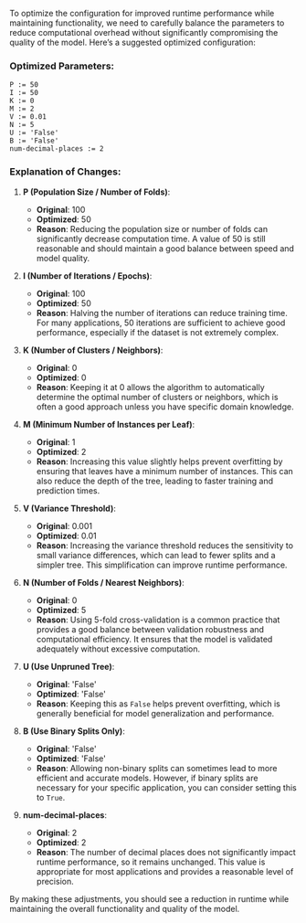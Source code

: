 To optimize the configuration for improved runtime performance while maintaining functionality, we need to carefully balance the parameters to reduce computational overhead without significantly compromising the quality of the model. Here’s a suggested optimized configuration:

### Optimized Parameters:
```plaintext
P := 50
I := 50
K := 0
M := 2
V := 0.01
N := 5
U := 'False'
B := 'False'
num-decimal-places := 2
```

### Explanation of Changes:

1. **P (Population Size / Number of Folds)**:
   - **Original**: 100
   - **Optimized**: 50
   - **Reason**: Reducing the population size or number of folds can significantly decrease computation time. A value of 50 is still reasonable and should maintain a good balance between speed and model quality.

2. **I (Number of Iterations / Epochs)**:
   - **Original**: 100
   - **Optimized**: 50
   - **Reason**: Halving the number of iterations can reduce training time. For many applications, 50 iterations are sufficient to achieve good performance, especially if the dataset is not extremely complex.

3. **K (Number of Clusters / Neighbors)**:
   - **Original**: 0
   - **Optimized**: 0
   - **Reason**: Keeping it at 0 allows the algorithm to automatically determine the optimal number of clusters or neighbors, which is often a good approach unless you have specific domain knowledge.

4. **M (Minimum Number of Instances per Leaf)**:
   - **Original**: 1
   - **Optimized**: 2
   - **Reason**: Increasing this value slightly helps prevent overfitting by ensuring that leaves have a minimum number of instances. This can also reduce the depth of the tree, leading to faster training and prediction times.

5. **V (Variance Threshold)**:
   - **Original**: 0.001
   - **Optimized**: 0.01
   - **Reason**: Increasing the variance threshold reduces the sensitivity to small variance differences, which can lead to fewer splits and a simpler tree. This simplification can improve runtime performance.

6. **N (Number of Folds / Nearest Neighbors)**:
   - **Original**: 0
   - **Optimized**: 5
   - **Reason**: Using 5-fold cross-validation is a common practice that provides a good balance between validation robustness and computational efficiency. It ensures that the model is validated adequately without excessive computation.

7. **U (Use Unpruned Tree)**:
   - **Original**: 'False'
   - **Optimized**: 'False'
   - **Reason**: Keeping this as `False` helps prevent overfitting, which is generally beneficial for model generalization and performance.

8. **B (Use Binary Splits Only)**:
   - **Original**: 'False'
   - **Optimized**: 'False'
   - **Reason**: Allowing non-binary splits can sometimes lead to more efficient and accurate models. However, if binary splits are necessary for your specific application, you can consider setting this to `True`.

9. **num-decimal-places**:
   - **Original**: 2
   - **Optimized**: 2
   - **Reason**: The number of decimal places does not significantly impact runtime performance, so it remains unchanged. This value is appropriate for most applications and provides a reasonable level of precision.

By making these adjustments, you should see a reduction in runtime while maintaining the overall functionality and quality of the model.